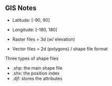 
## GIS Notes

* Latitude: [-90, 90]
* Longitude: [-180, 180]

* Raster files = 3d (w/ elevation)
* Vector files = 2d (polygons) / shape file format

Three types of shape files
* .shp: the main shape file
* .shx: the position index
* .djf: stores the attributes


